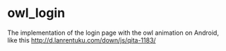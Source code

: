 # owl_login
The implementation of the login page with the owl animation on Android,  like this http://d.lanrentuku.com/down/js/qita-1183/
